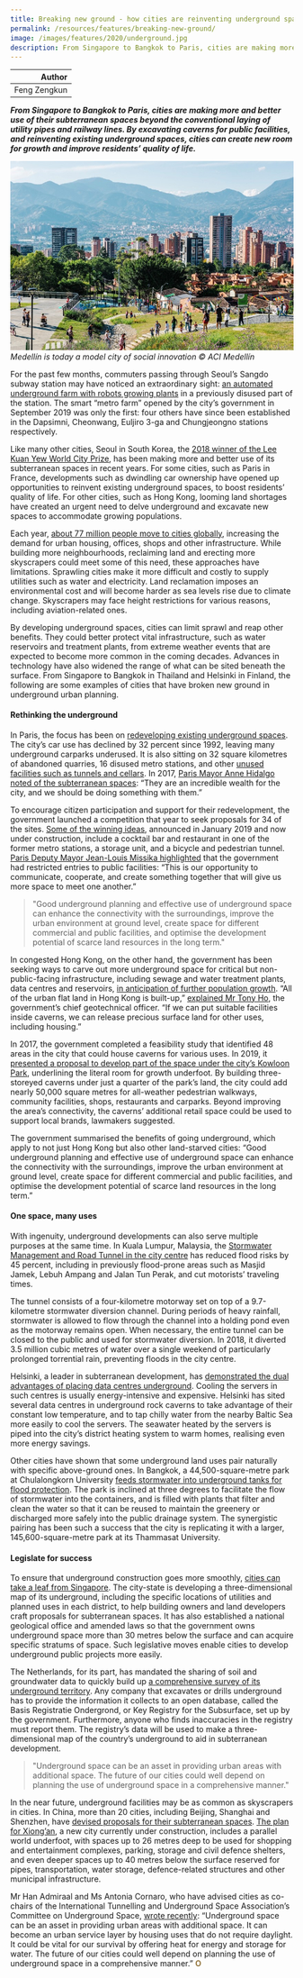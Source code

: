 ```yaml
---
title: Breaking new ground - how cities are reinventing underground spaces
permalink: /resources/features/breaking-new-ground/
image: /images/features/2020/underground.jpg
description: From Singapore to Bangkok to Paris, cities are making more and better use of their subterranean spaces beyond the conventional laying of utility pipes and railway lines. By excavating caverns for public facilities, and reinventing existing underground spaces, cities can create new room for growth and improve residents’ quality of life.
---
```


| Author |
|---:|
| Feng Zengkun |

***From Singapore to Bangkok to Paris, cities are making more and better use of their subterranean spaces beyond the conventional laying of utility pipes and railway lines. By excavating caverns for public facilities, and reinventing existing underground spaces, cities can create new room for growth and improve residents’ quality of life.***

![Medellín is today a model city of social innovation](/images/features/2019/medellin-today.jpg/)*Medellín is today a model city of social innovation © ACI Medellín*

For the past few months, commuters passing through Seoul’s Sangdo subway station may have noticed an extraordinary sight: [an automated underground farm with robots growing plants](http://english.seoul.go.kr/seoul-opens-koreas-first-smart-metro-farm-at-sangdo-station/) in a previously disused part of the station. The smart “metro farm” opened by the city’s government in September 2019 was only the first: four others have since been established in the Dapsimni, Cheonwang, Euljiro 3-ga and Chungjeongno stations respectively. 

Like many other cities, Seoul in South Korea, the [2018 winner of the Lee Kuan Yew World City Prize](https://www.leekuanyewworldcityprize.com.sg/laureates/2018/laureate/), has been making more and better use of its subterranean spaces in recent years. For some cities, such as Paris in France, developments such as dwindling car ownership have opened up opportunities to reinvent existing underground spaces, to boost residents’ quality of life. For other cities, such as Hong Kong, looming land shortages have created an urgent need to delve underground and excavate new spaces to accommodate growing populations. 

Each year, [about 77 million people move to cities globally](https://www.weforum.org/agenda/2016/07/this-map-shows-the-incredible-growth-of-megacities/), increasing the demand for urban housing, offices, shops and other infrastructure. While building more neighbourhoods, reclaiming land and erecting more skyscrapers could meet some of this need, these approaches have limitations. Sprawling cities make it more difficult and costly to supply utilities such as water and electricity. Land reclamation imposes an environmental cost and will become harder as sea levels rise due to climate change. Skyscrapers may face height restrictions for various reasons, including aviation-related ones. 

By developing underground spaces, cities can limit sprawl and reap other benefits. They could better protect vital infrastructure, such as water reservoirs and treatment plants, from extreme weather events that are expected to become more common in the coming decades. Advances in technology have also widened the range of what can be sited beneath the surface. From Singapore to Bangkok in Thailand and Helsinki in Finland, the following are some examples of cities that have broken new ground in underground urban planning. 

#### **Rethinking the underground**

In Paris, the focus has been on [redeveloping existing underground spaces](https://www.bbc.com/news/av/business-49928362/turning-paris-s-underground-car-parks-into-mushrooms-farms). The city’s car use has declined by 32 percent since 1992, leaving many underground carparks underused. It is also sitting on 32 square kilometres of abandoned quarries, 16 disused metro stations, and other [unused facilities such as tunnels and cellars](https://www.theguardian.com/cities/2017/feb/06/beyond-kingdom-death-journey-subterranean-paris). In 2017, [Paris Mayor Anne Hidalgo noted of the subterranean spaces](https://www.theguardian.com/world/2017/may/24/paris-ghost-metro-stations-international-competition-champ-de-mars): “They are an incredible wealth for the city, and we should be doing something with them.”

To encourage citizen participation and support for their redevelopment, the government launched a competition that year to seek proposals for 34 of the sites. [Some of the winning ideas](https://www.citylab.com/design/2019/05/reinvent-paris-ii-urban-planning-architecture-infrastructurec/589330/), announced in January 2019 and now under construction, include a cocktail bar and restaurant in one of the former metro stations, a storage unit, and a bicycle and pedestrian tunnel. [Paris Deputy Mayor Jean-Louis Missika highlighted](https://www.citylab.com/design/2017/09/what-will-come-of-the-competition-to-reinvent-paris/541644/) that the government had restricted entries to public facilities: “This is our opportunity to communicate, cooperate, and create something together that will give us more space to meet one another.”

> "Good underground planning and effective use of underground space can enhance the connectivity with the surroundings, improve the urban environment at ground level, create space for different commercial and public facilities, and optimise the development potential of scarce land resources in the long term."

In congested Hong Kong, on the other hand, the government has been seeking ways to carve out more underground space for critical but non-public-facing infrastructure, including sewage and water treatment plants, data centres and reservoirs, [in anticipation of further population growth](https://www.landforhongkong.hk/en/supply_analysis/cavern.php). “All of the urban flat land in Hong Kong is built-up,” [explained Mr Tony Ho](https://www.wired.com/story/hong-kong-caverns-real-estate/), the government’s chief geotechnical officer. “If we can put suitable facilities inside caverns, we can release precious surface land for other uses, including housing.”

In 2017, the government completed a feasibility study that identified 48 areas in the city that could house caverns for various uses. In 2019, it [presented a proposal to develop part of the space under the city’s Kowloon Park](https://www.scmp.com/news/hong-kong/society/article/3016050/kowloon-park-underground-zone-should-boost-local-brands-say), underlining the literal room for growth underfoot. By building three-storeyed caverns under just a quarter of the park’s land, the city could add nearly 50,000 square metres for all-weather pedestrian walkways, community facilities, shops, restaurants and carparks. Beyond improving the area’s connectivity, the caverns’ additional retail space could be used to support local brands, lawmakers suggested. 

The government summarised the benefits of going underground, which apply to not just Hong Kong but also other land-starved cities: “Good underground planning and effective use of underground space can enhance the connectivity with the surroundings, improve the urban environment at ground level, create space for different commercial and public facilities, and optimise the development potential of scarce land resources in the long term.”

#### **One space, many uses**

With ingenuity, underground developments can also serve multiple purposes at the same time. In Kuala Lumpur, Malaysia, the [Stormwater Management and Road Tunnel in the city centre](https://www.thestar.com.my/metro/metro-news/2018/07/11/flood-control-the-priority-kl-motorists-need-to-realise-that-the-smart-tunnel-is-a-storm-drain-first) has reduced flood risks by 45 percent, including in previously flood-prone areas such as Masjid Jamek, Lebuh Ampang and Jalan Tun Perak, and cut motorists’ traveling times.

The tunnel consists of a four-kilometre motorway set on top of a 9.7-kilometre stormwater diversion channel. During periods of heavy rainfall, stormwater is allowed to flow through the channel into a holding pond even as the motorway remains open. When necessary, the entire tunnel can be closed to the public and used for stormwater diversion. In 2018, it diverted 3.5 million cubic metres of water over a single weekend of particularly prolonged torrential rain, preventing floods in the city centre. 

Helsinki, a leader in subterranean development, has [demonstrated the dual advantages of placing data centres underground](https://www.datacenterknowledge.com/archives/2011/09/06/sea-cooled-data-center-heats-homes-in-helsinki). Cooling the servers in such centres is usually energy-intensive and expensive. Helsinki has sited several data centres in underground rock caverns to take advantage of their constant low temperature, and to tap chilly water from the nearby Baltic Sea more easily to cool the servers. The seawater heated by the servers is piped into the city’s district heating system to warm homes, realising even more energy savings.

Other cities have shown that some underground land uses pair naturally with specific above-ground ones. In Bangkok, a 44,500-square-metre park at Chulalongkorn University [feeds stormwater into underground tanks for flood protection](https://ideas.ted.com/when-bangkok-floods-and-it-floods-a-lot-this-park-does-something-amazing/). The park is inclined at three degrees to facilitate the flow of stormwater into the containers, and is filled with plants that filter and clean the water so that it can be reused to maintain the greenery or discharged more safely into the public drainage system. The synergistic pairing has been such a success that the city is replicating it with a larger, 145,600-square-metre park at its Thammasat University.

#### **Legislate for success**

To ensure that underground construction goes more smoothly, [cities can take a leaf from Singapore](https://www.sgsme.sg/news/underground-build-singapore-building-deep). The city-state is developing a three-dimensional map of its underground, including the specific locations of utilities and planned uses in each district, to help building owners and land developers craft proposals for subterranean spaces. It has also established a national geological office and amended laws so that the government owns underground space more than 30 metres below the surface and can acquire specific stratums of space. Such legislative moves enable cities to develop underground public projects more easily. 

The Netherlands, for its part, has mandated the sharing of soil and groundwater data to quickly build up [a comprehensive survey of its underground territory](https://www.tno.nl/en/focus-areas/energy-transition/roadmaps/geological-survey-of-the-netherlands/geological-survey-of-the-netherlands/bro-the-dutch-key-register-of-the-subsurface/). Any company that excavates or drills underground has to provide the information it collects to an open database, called the Basis Registratie Ondergrond, or Key Registry for the Subsurface, set up by the government. Furthermore, anyone who finds inaccuracies in the registry must report them. The registry’s data will be used to make a three-dimensional map of the country’s underground to aid in subterranean development.

> "Underground space can be an asset in providing urban areas with additional space. The future of our cities could well depend on planning the use of underground space in a comprehensive manner."

In the near future, underground facilities may be as common as skyscrapers in cities. In China, more than 20 cities, including Beijing, Shanghai and Shenzhen, have [devised proposals for their subterranean spaces](https://www.businesstimes.com.sg/real-estate/crowded-hong-kong-goes-underground-to-overcome-land-crunch). [The plan for Xiong’an](https://www.businessinsider.com/china-underground-city-xiong-rongcheng-anxin-county-2017-6?IR=T), a new city currently under construction, includes a parallel world underfoot, with spaces up to 26 metres deep to be used for shopping and entertainment complexes, parking, storage and civil defence shelters, and even deeper spaces up to 40 metres below the surface reserved for pipes, transportation, water storage, defence-related structures and other municipal infrastructure. 

Mr Han Admiraal and Ms Antonia Cornaro, who have advised cities as co-chairs of the International Tunnelling and Underground Space Association’s Committee on Underground Space, [wrote recently](https://www.ice.org.uk/news-and-insight/the-civil-engineer/july-2018/why-underground-space-is-key-to-our-survival): “Underground space can be an asset in providing urban areas with additional space. It can become an urban service layer by housing uses that do not require daylight. It could be vital for our survival by offering heat for energy and storage for water. The future of our cities could well depend on planning the use of underground space in a comprehensive manner.” **<font color="#967942">O</font>**
